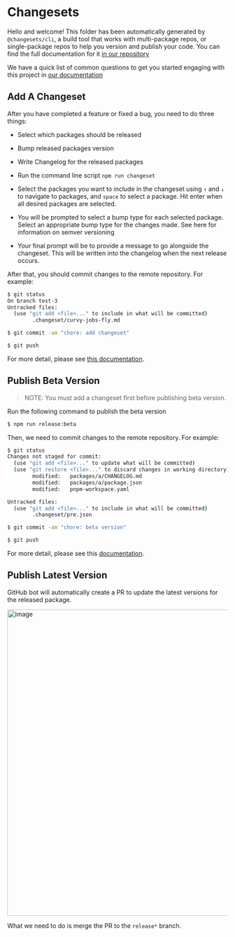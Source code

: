 # Changesets

Hello and welcome! This folder has been automatically generated by `@changesets/cli`, a build tool that works
with multi-package repos, or single-package repos to help you version and publish your code. You can
find the full documentation for it [in our repository](https://github.com/changesets/changesets)

We have a quick list of common questions to get you started engaging with this project in
[our documentation](https://github.com/changesets/changesets/blob/main/docs/common-questions.md)

## Add A Changeset

After you have completed a feature or fixed a bug, you need to do three things:

- Select which packages should be released
- Bump released packages version
- Write Changelog for the released packages

- Run the command line script `npm run changeset`
- Select the packages you want to include in the changeset using `↑` and `↓` to navigate to packages, and `space` to select a package. Hit enter when all desired packages are selected.
- You will be prompted to select a bump type for each selected package. Select an appropriate bump type for the changes made. See here for information on semver versioning
- Your final prompt will be to provide a message to go alongside the changeset. This will be written into the changelog when the next release occurs.

After that, you should commit changes to the remote repository. For example:

```bash
$ git status
On branch test-3
Untracked files:
  (use "git add <file>..." to include in what will be committed)
        .changeset/curvy-jobs-fly.md

$ git commit -am "chore: add changeset"

$ git push
```

For more detail, please see [this documentation](https://github.com/changesets/changesets/blob/main/docs/adding-a-changeset.md).

## Publish Beta Version

> NOTE: You must add a changeset first before publishing beta version.

Run the following command to publish the beta version

```bash
$ npm run release:beta
```

Then, we need to commit changes to the remote repository. For example:

```bash
$ git status
Changes not staged for commit:
  (use "git add <file>..." to update what will be committed)
  (use "git restore <file>..." to discard changes in working directory)
        modified:   packages/a/CHANGELOG.md
        modified:   packages/a/package.json
        modified:   pnpm-workspace.yaml

Untracked files:
  (use "git add <file>..." to include in what will be committed)
        .changeset/pre.json

$ git commit -am "chore: beta version"

$ git push
```

For more detail, please see this [documentation](https://github.com/changesets/changesets/blob/main/docs/prereleases.md).

## Publish Latest Version

GitHub bot will automatically create a PR to update the latest versions for the released package.

<img width="701" alt="image" src="https://user-images.githubusercontent.com/44047106/215980879-965da73d-317e-4576-81ee-118e11bcc2d4.png">

What we need to do is merge the PR to the `release*` branch.
